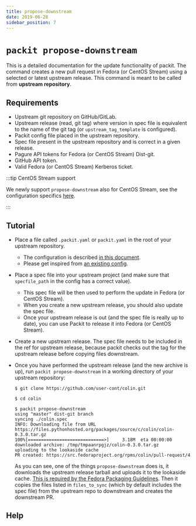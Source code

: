 ```yaml
---
title: propose-downstream
date: 2019-06-28
sidebar_position: 7
---
```


# `packit propose-downstream`

This is a detailed documentation for the update functionality of packit. The
command creates a new pull request in Fedora (or CentOS Stream) using a selected or latest
upstream release. This command is meant to be called from **upstream repository**.


## Requirements

* Upstream git repository on GitHub/GitLab.
* Upstream release (read, git tag) where version in spec file is equivalent to
  the name of the git tag (or `upstream_tag_template` is configured).
* Packit config file placed in the upstream repository.
* Spec file present in the upstream repository and is correct in a given
  release.
* Pagure API tokens for Fedora (or CentOS Stream) Dist-git.
* GitHub API token.
* Valid Fedora (or CentOS Stream) Kerberos ticket.

:::tip CentOS Stream support

We newly support `propose-downstream` also for CentOS Stream, see the configuration specifics 
[here](/docs/configuration/upstream/propose_downstream#syncing-the-release-to-centos-stream).

:::

## Tutorial

* Place a file called `.packit.yaml` or `packit.yaml` in the root of your upstream repository.
   * The configuration is described [in this document](/docs/configuration/).
   * Please get inspired from [an existing config](https://github.com/packit/packit/blob/main/.packit.yaml).

* Place a spec file into your upstream project (and make sure that
  `specfile_path` in the config has a correct value).
   * This spec file will be then used to perform the update in Fedora (or CentOS Stream).
   * When you create a new upstream release, you should also update the spec file.
   * Once your upstream release is out (and the spec file is really up to
     date), you can use Packit to release it into Fedora (or CentOS Stream).

* Create a new upstream release. The spec file needs to be included in the ref
  for upstream release, because packit checks out the tag for the upstream
  release before copying files downstream.

* Once you have performed the upstream release (and the new archive is up),
  run `packit propose-downstream` in a working directory of your upstream
  repository:
  ```
  $ git clone https://github.com/user-cont/colin.git

  $ cd colin

  $ packit propose-downstream
  using "master" dist-git branch
  syncing ./colin.spec
  INFO: Downloading file from URL https://files.pythonhosted.org/packages/source/c/colin/colin-0.3.0.tar.gz
  100%[=============================>]     3.18M  eta 00:00:00
  downloaded archive: /tmp/tmpaanrpgjz/colin-0.3.0.tar.gz
  uploading to the lookaside cache
  PR created: https://src.fedoraproject.org/rpms/colin/pull-request/4
  ```

  As you can see, one of the things `propose-downstream` does is, it downloads the
  upstream release tarball and uploads it to the lookaside cache. [This is
  required by the Fedora Packaging
  Guidelines](https://fedoraproject.org/wiki/Packaging:SourceURL#Referencing_Source).
Then it copies the files listed in `files_to_sync` (which by default includes the spec file) from the upstream repo to downstream and creates the downstream PR.

## Help


